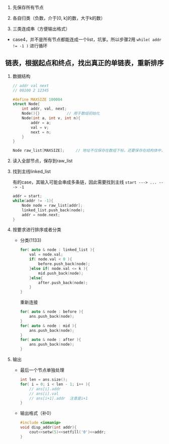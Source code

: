 1.  先保存所有节点

2.  各自归类（负数，介于[0, k]的数，大于k的数）

3.  三类连成串（方便输出格式）

*   case4，并不是所有节点都能连成一个list，坑爹。所以步骤2用 `while( addr != -1 )` 进行循环

##	链表，根据起点和终点，找出真正的单链表，重新排序

1.	数据结构

	```cpp
	// addr val next
	// 00100 2 12345

	#define MAXSIZE 100004
	struct Node{
		int addr, val, next;
		Node(){}			// 用于数组初始化
		Node(int a, int v, int n){
			addr = a;
			val = v;
			next = n;
		}
	}

	Node raw_list[MAXSIZE];		// 地址不仅保存在数组下标，还要保存在结构体中，即node.addr
	```

1.	读入全部节点，保存到raw_list

2.	找到主线linked_list

	有的case，其输入可能会串成多条链，因此需要找到主线 `start ---> ... ---> -1`

	```cpp
	addr = start;
	while(addr != -1){
		Node node = raw_list[addr];
		linked_list.push_back(node);
		addr = node.next;
	}
	```

3.	按要求进行排序或者分类

	*	分类(1133)

		```cpp
		for( auto & node : linked_list ){
			val = node.val;
			if( node.val < 0 ){
				before.push_back(node);
			}else if( node.val <= k ){
				mid.push_back(node);
			}else{
				after.push_back(node);
			}
		}
		```

		重新连接

		```cpp
		for( auto & node : before ){
			ans.push_back(node);
		}
		for( auto & node : mid ){
			ans.push_back(node);
		}
		for( auto & node : after ){
			ans.push_back(node);
		}
		```

4.	输出

	*	最后一个节点单独处理

		```cpp
		int len = ans.size();
		for( i = 0; i < len - 1; i++ ){
			// ans[i].addr
			// ans[i].val
			// ans[i+1].addr  注意是i+1
		}
		```

	*	输出格式（补0）

		```cpp
		#include <iomanip>
		void disp_addr(int addr){
			cout<<setw(5)<<setfill('0')<<addr;
		}
		```


